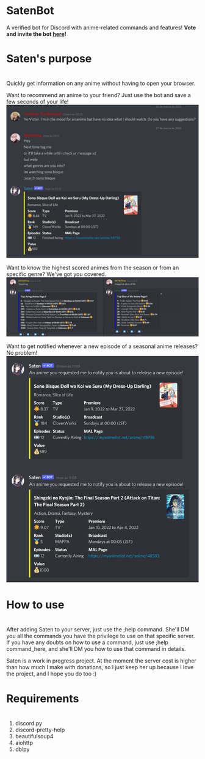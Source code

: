 SatenBot
===================

A verified bot for Discord with anime-related commands and features!
**Vote and invite the bot [here](https://top.gg/bot/798341045607071814)!**

# Saten's purpose <h1>
Quickly get information on any anime without having to open your browser.

Want to recommend an anime to your friend? Just use the bot and save a few seconds of your life!
![im1](/pics/example1.png?raw=true)

Want to know the highest scored animes from the season or from an specific genre? We've got you covered.
![im2](/pics/example2.png?raw=true)

Want to get notified whenever a new episode of a seasonal anime releases? No problem!
![im3](/pics/example3.png?raw=true)


# How to use <h1>
After adding Saten to your server, just use the ;help command.
She'll DM you all the commands you have the privilege to use on that specific server.
If you have any doubts on how to use a command, just use ;help command_here, and
she'll DM you how to use that command in details.

Saten is a work in progress project. At the moment the server cost is higher than how much I make with donations, so I just keep her up because I love the project, and I hope you do too :)


# Requirements <h1>
1. discord.py
2. discord-pretty-help
3. beautifulsoup4
4. aiohttp
5. dblpy

